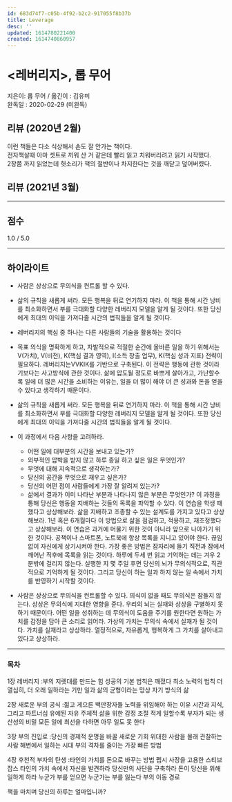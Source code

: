 ```yaml
---
id: 683d74f7-c05b-4f92-b2c2-917055f8b37b
title: Leverage
desc: ''
updated: 1614780221400
created: 1614740860957
---
```




# <레버리지>, 롭 무어

지은이: 롭 무어 / 옮긴이 : 김유미  
완독일 : 2020-02-29 (미완독)


## 리뷰 (2020년 2월)
이런 책들은 다소 식상해서 손도 잘 안가는 책이다.  
전자책살때 아마 셋트로 끼워 산 거 같은데 빨리 읽고 치워버리려고 읽기 시작했다.  
2장쯤 까지 읽었는데 헛소리가 책의 절반이나 차지한다는 것을 깨닫고 덮어버렸다.

## 리뷰 (2021년 3월)



---

## 점수

1.0 / 5.0

---

## 하이라이트

- 사람은 상상으로 무의식을 컨트롤 할 수 있다.

- 삶의 규칙을 새롭게 써라. 모든 행복을 뒤로 연기하지 마라. 이 책을 통해 시간 낭비를 최소화하면서 부를 극대화할 다양한 레버리지 모델을 알게 될 것이다. 또한 당신에게 최대의 이익을 가져다줄 시간의 법칙들을 알게 될 것이다.
- 레버리지의 핵심 중 하나는 다른 사람들의 기술을 활용하는 것이다

- 목표 의식을 명확하게 하고, 자발적으로 적절한 순간에 올바른 일을 하기 위해서는 V(가치), V(비전), K(핵심 결과 영역), I(소득 창출 업무), K(핵심 성과 지표) 전략이 필요하다. 레버리지는VVKIK를 기반으로 구축된다. 이 전략은 행동에 관한 것이라기보다는 사고방식에 관한 것이다. 삶에 압도될 정도로 바쁘게 살아가고, 가난할수록 일에 더 많은 시간을 소비하는 이유는, 일을 더 많이 해야 더 큰 성과와 돈을 얻을 수 있다고 생각하기 때문이다.

- 삶의 규칙을 새롭게 써라. 모든 행복을 뒤로 연기하지 마라. 이 책을 통해 시간 낭비를 최소화하면서 부를 극대화할 다양한 레버리지 모델을 알게 될 것이다. 또한 당신에게 최대의 이익을 가져다줄 시간의 법칙들을 알게 될 것이다.


- 이 과정에서 다음 사항을 고려하라. 
    - 어떤 일에 대부분의 시간을 보내고 있는가?
    - 외부적인 압박을 받지 않고 하루 종일 하고 싶은 일은 무엇인가?
    - 무엇에 대해 지속적으로 생각하는가?
    - 당신의 공간을 무엇으로 채우고 싶은가?
    - 당신의 어떤 점이 사람들에게 가장 잘 알려져 있는가?
    - 삶에서 결과가 이미 나타난 부분과 나타나지 않은 부분은 무엇인가?
    이 과정을 통해 당신은 행동을 지배하는 것들의 목록을 파악할 수 있다. 이 연습을 학생 때 했다고 상상해보라. 삶을 지배하고 조종할 수 있는 설계도를 가지고 있다고 상상해보라. 1년 혹은 6개월마다 이 방법으로 삶을 점검하고, 적용하고, 재조정했다고 상상해보라. 이 연습은 과거에 머물기 위한 것이 아니라 앞으로 나아가기 위한 것이다. 공책이나 스마트폰, 노트북에 항상 목록을 지니고 있어야 한다. 끊임없이 자신에게 상기시켜야 한다.
    가장 좋은 방법은 잠자리에 들기 직전과 잠에서 깨어난 직후에 목록을 읽는 것이다. 하루에 두세 번 읽고 기억하는 데는 겨우 2분밖에 걸리지 않는다. 실행한 지 몇 주일 후면 당신의 뇌가 무의식적으로, 직관적으로 기억하게 될 것이다. 그리고 당신이 하는 일과 하지 않는 일 속에서 가치를 반영하기 시작할 것이다.

- 사람은 상상으로 무의식을 컨트롤할 수 있다. 의식이 없을 때도 무의식은 잠들지 않는다. 상상은 무의식에 지대한 영향을 준다. 우리의 뇌는 실재와 상상을 구별하지 못하기 때문이다. 어떤 일을 성취하는 데 무의식이 도움을 주기를 원한다면 원하는 가치를 감정을 담아 큰 소리로 읽어라. 가상의 가치는 무의식 속에서 실재가 될 것이다. 가치를 실재라고 상상하라. 열정적으로, 자유롭게, 행복하게 그 가치를 살아내고 있다고 상상하라.



---

### 목차

1장
레버리지
:부의 지렛대를 만드는 힘
성공의 기본 법칙은 깨졌다
최소 노력의 법칙
더 열심히, 더 오래 일하라는 기만
일과 삶의 균형이라는 망상
자기 방식의 삶

2장
새로운 부의 공식
:젊고 게으른 백만장자들
노력을 위임해야 하는 이유
시간과 지식, 그리고 파트너십
유예된 자유
주체적 삶을 위한 감정 조절
적게 일할수록 부자가 되는 생산성의 비밀
모든 일에 최선을 다하면 아무 일도 못 한다

3장
부의 진입로
:당신의 경제적 운명을 바꿀 새로운 기회
위대한 사람을 몰래 관찰하는 사람
해변에서 일하는 시대
부의 격차를 줄이는 가장 빠른 방법

4장
후천적 부자의 탄생
:타인의 가치를 돈으로 바꾸는 방법
펩시 사장을 고용한 스티브 잡스
타인의 가치 속에서 자신을 발견하라
당신만의 사단을 구축하라
돈이 당신을 위해 일하게 하라
누군가 부를 얻으면 누군가는 부를 잃는다
부의 이동 경로

책을 마치며 당신의 하루는 얼마입니까?
